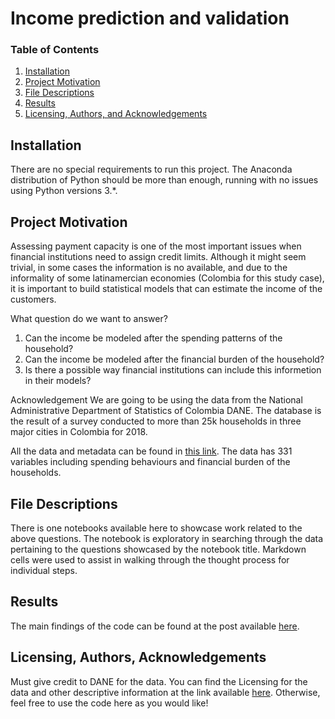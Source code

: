 # Income prediction and validation

### Table of Contents

1. [Installation](#installation)
2. [Project Motivation](#motivation)
3. [File Descriptions](#files)
4. [Results](#results)
5. [Licensing, Authors, and Acknowledgements](#licensing)

## Installation <a name="installation"></a>

There are no special requirements to run this project. The Anaconda distribution of Python should be more than enough, running with no issues using Python versions 3.*.

## Project Motivation<a name="motivation"></a>

Assessing payment capacity is one of the most important issues when financial institutions need to assign credit limits. Although it might seem trivial, in some cases the information is no available, and due to the informality of some latinamercian economies (Colombia for this study case), it is important to build statistical models that can estimate the income of the customers. 

What question do we want to answer?

1. Can the income be modeled after the spending patterns of the household?
2. Can the income be modeled after the financial burden of the household?
3. Is there a possible way financial institutions can include this informetion in their models?


Acknowledgement
We are going to be using the data from the National Administrative Department of Statistics of Colombia DANE. The database is the result of a survey conducted to more than 25k households in three major cities in Colombia for 2018.

All the data and metadata can be found in [this link](http://microdatos.dane.gov.co/index.php/catalog/626). The data has 331 variables including spending behaviours and financial burden of the households.


## File Descriptions <a name="files"></a>

There is one notebooks available here to showcase work related to the above questions. The notebook is exploratory in searching through the data pertaining to the questions showcased by the notebook title.  Markdown cells were used to assist in walking through the thought process for individual steps.  

## Results<a name="results"></a>

The main findings of the code can be found at the post available [here](https://mpradam.medium.com/boston-airbnb-to-comment-or-not-to-comment-435e2beb911).

## Licensing, Authors, Acknowledgements<a name="licensing"></a>

Must give credit to DANE for the data.  You can find the Licensing for the data and other descriptive information at the link available [here](http://microdatos.dane.gov.co/index.php/catalog/626).  Otherwise, feel free to use the code here as you would like! 